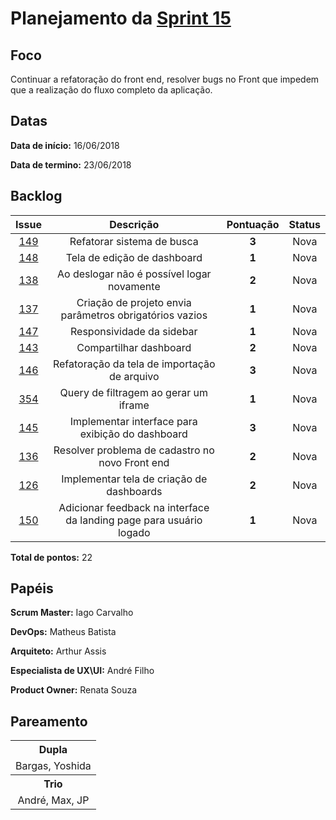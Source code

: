 # Planejamento da [Sprint 15](https://github.com/fga-gpp-mds/2018.1-TropicalHazards-BI/milestone/17)

## Foco
Continuar a refatoração do front end, resolver bugs no Front que impedem que a realização do fluxo completo da aplicação.

## Datas
<b>Data de início:</b> 16/06/2018

<b>Data de termino:</b> 23/06/2018

## Backlog

<table style="text-align:center" class="responsive-table highlight bordered">
  <thead>
    <tr>
      <th>Issue</th>
      <th>Descrição</th>
      <th>Pontuação</th>
      <th>Status</th>
    </tr>
  </thead>
  <tbody>
    <tr>
      <td>
        <a href="https://github.com/fga-gpp-mds/2018.1-TropicalHazards-BI-FrontEnd/issues/149">149</a>
      </td>
      <td>Refatorar sistema de busca</td>
      <td><b>3</b></td>
      <td>Nova</td>
    </tr>
    <tr>
      <td>
        <a href="https://github.com/fga-gpp-mds/2018.1-TropicalHazards-BI-FrontEnd/issues/148">148</a>
      </td>
      <td>Tela de edição de dashboard</td>
      <td><b>1</b></td>
      <td>Nova</td>
    </tr>
    <tr>
      <td>
        <a href="https://github.com/fga-gpp-mds/2018.1-TropicalHazards-BI-FrontEnd/issues/138">138</a>
      </td>
      <td>Ao deslogar não é possível logar novamente</td>
      <td><b>2</b></td>
      <td>Nova</td>
    </tr>
    <tr>
      <td>
        <a href="https://github.com/fga-gpp-mds/2018.1-TropicalHazards-BI-FrontEnd/issues/137">137</a>
      </td>
      <td>Criação de projeto envia parâmetros obrigatórios vazios</td>
      <td><b>1</b></td>
      <td>Nova</td>
    </tr>
    <tr>
      <td>
        <a href="https://github.com/fga-gpp-mds/2018.1-TropicalHazards-BI-FrontEnd/issues/147">147</a>
      </td>
      <td>Responsividade da sidebar</td>
      <td><b>1</b></td>
      <td>Nova</td>
    </tr>
    <tr>
      <td>
        <a href="https://github.com/fga-gpp-mds/2018.1-TropicalHazards-BI-FrontEnd/issues/143">143</a>
      </td>
      <td>Compartilhar dashboard</td>
      <td><b>2</b></td>
      <td>Nova</td>
    </tr>
    <tr>
      <td>
        <a href="https://github.com/fga-gpp-mds/2018.1-TropicalHazards-BI-FrontEnd/issues/146">146</a>
      </td>
      <td>Refatoração da tela de importação de arquivo</td>
      <td><b>3</b></td>
      <td>Nova</td>
    </tr>
    <tr>
      <td>
        <a href="https://github.com/fga-gpp-mds/2018.1-TropicalHazards-BI/issues/354">354</a>
      </td>
      <td>Query de filtragem ao gerar um iframe</td>
      <td><b>1</b></td>
      <td>Nova</td>
    </tr>
    <tr>
      <td>
        <a href="https://github.com/fga-gpp-mds/2018.1-TropicalHazards-BI-FrontEnd/issues/145">145</a>
      </td>
      <td>Implementar interface para exibição do dashboard</td>
      <td><b>3</b></td>
      <td>Nova</td>
    </tr>
    <tr>
      <td>
        <a href="https://github.com/fga-gpp-mds/2018.1-TropicalHazards-BI-FrontEnd/issues/136">136</a>
      </td>
      <td>Resolver problema de cadastro no novo Front end</td>
      <td><b>2</b></td>
      <td>Nova</td>
    </tr>
    <tr>
      <td>
        <a href="https://github.com/fga-gpp-mds/2018.1-TropicalHazards-BI-FrontEnd/issues/126">126</a>
      </td>
      <td>Implementar tela de criação de dashboards</td>
      <td><b>2</b></td>
      <td>Nova</td>
    </tr>
    <tr>
      <td>
        <a href="https://github.com/fga-gpp-mds/2018.1-TropicalHazards-BI-FrontEnd/issues/150">150</a>
      </td>
      <td>Adicionar feedback na interface da landing page para usuário logado</td>
      <td><b>1</b></td>
      <td>Nova</td>
    </tr>
  </tbody>
</table>

<b>Total de pontos:</b> 22

## Papéis
<b>Scrum Master:</b> Iago Carvalho

<b>DevOps:</b>  Matheus Batista

<b>Arquiteto:</b> Arthur Assis

<b>Especialista de UX\UI:</b> André Filho

<b>Product Owner:</b> Renata Souza

## Pareamento
<table style="text-align: center" class="responsive-table highlight bordered">
  <tr>
      <th>Dupla</th>
  </tr>
  <tr>
      <td> Bargas, Yoshida</td>
  </tr>
  <tr>
      <th>Trio</th>
  </tr>
  <tr>
      <td> André, Max, JP</td>
  </tr>
</table>
